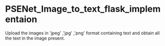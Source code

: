 # PSENet_Image_to_text_flask_implementaion
Upload the images in 'jpeg' ,'jpg' ,'png' format containing text and obtain all the text in the image present.

